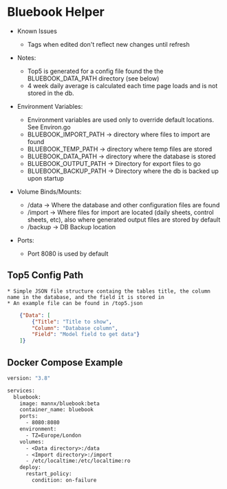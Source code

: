 
# Bluebook Helper 

- Known Issues
	* Tags when edited don't reflect new changes until refresh

- Notes:
	* Top5 is generated for a config file found the the BLUEBOOK\_DATA\_PATH directory (see below)
	* 4 week daily average is calculated each time page loads and is not stored in the db.

- Environment Variables:
	* Environment variables are used only to override default locations. See Environ.go
	* BLUEBOOK\_IMPORT\_PATH	-> directory where files to import are found
	* BLUEBOOK\_TEMP\_PATH 		-> directory where temp files are stored 
	* BLUEBOOK\_DATA\_PATH 		-> directory where the database is stored
	* BLUEBOOK\_OUTPUT\_PATH	-> Directory for export files to go
	* BLUEBOOK\_BACKUP\_PATH	-> Directory where the db is backed up upon startup

- Volume Binds/Mounts:
	* /data	->	Where the database and other configuration files are found
	* /import -> Where files for import are located (daily sheets, control sheets, etc), also where generated output files are stored by default
	* /backup -> DB Backup location

- Ports:
	* Port 8080 is used by default

## Top5 Config Path

	* Simple JSON file structure containg the tables title, the column name in the database, and the field it is stored in
	* An example file can be found in /top5.json

```json
	{"Data": [
		{"Title": "Title to show",
		"Column": "Database column",
		"Field": "Model field to get data"}
	]}
```

## Docker Compose Example

```dockerfile
version: "3.8"

services:
  bluebook:
    image: mannx/bluebook:beta
    container_name: bluebook
    ports:
      - 8080:8080
    environment:
      - TZ=Europe/London
    volumes:
      - <Data directory>:/data
      - <Import directory>:/import
      - /etc/localtime:/etc/localtime:ro
    deploy:
      restart_policy:
        condition: on-failure
```
